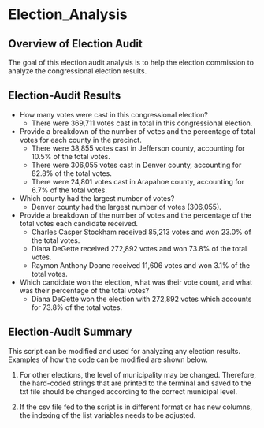 # Election_Analysis

## Overview of Election Audit
The goal of this election audit analysis is to help the election commission to analyze the congressional election results.

## Election-Audit Results

- How many votes were cast in this congressional election?
    - There were 369,711 votes cast in total in this congressional election.
- Provide a breakdown of the number of votes and the percentage of total votes for each county in the precinct.
    - There were 38,855 votes cast in Jefferson county, accounting for 10.5% of the total votes.
    - There were 306,055 votes cast in Denver county, accounting for 82.8% of the total votes.
    - There were 24,801 votes cast in Arapahoe county, accounting for 6.7% of the total votes.
- Which county had the largest number of votes?
    - Denver county had the largest number of votes (306,055).
- Provide a breakdown of the number of votes and the percentage of the total votes each candidate received.
    - Charles Casper Stockham received 85,213 votes and won 23.0% of the total votes.
    - Diana DeGette received 272,892 votes and won 73.8% of the total votes.
    - Raymon Anthony Doane received 11,606 votes and won 3.1% of the total votes.
- Which candidate won the election, what was their vote count, and what was their percentage of the total votes?
    - Diana DeGette won the election with 272,892 votes which accounts for 73.8% of the total votes.

## Election-Audit Summary
This script can be modified and used for analyzing any election results. Examples of how the code can be modified are shown below.

1. For other elections, the level of municipality may be changed. Therefore, the hard-coded strings that are printed to the terminal and saved to the txt file should be changed according to the correct municipal level. 

2. If the csv file fed to the script is in different format or has new columns, the indexing of the list variables needs to be adjusted.

